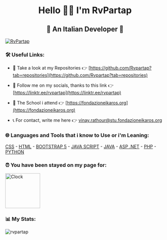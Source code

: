 <h1 align="center"> Hello 👀👋 I'm RvPartap </h1>

<h2 align="center"> 🍕 An Italian Developer 🍕 </h2>

<p align="left"><a href="https://github.com/ryo-ma/github-profile-trophy"><img src="https://github-profile-trophy.vercel.app/?username=rvpartap" alt="RvPartap"/></a>

<h3 align="left"> 🛠 Useful Links: </h3>

- 📑 Take a look at my Repositories 👉 [https://github.com/Rvpartap?tab=repositories](https://github.com/Rvpartap?tab=repositories)

- 🔗 Follow me on my socials, thanks to this link 👉 [https://linktr.ee/rvpartap](https://linktr.ee/rvpartap)

- 🏫 The School i attend 👉 [https://fondazioneikaros.org](https://fondazioneikaros.org)

- 📞 For contact, write me here 👉 <a href="mailto:vinay.rathour@stu.fondazioneikaros.org">vinay.rathour@stu.fondazioneikaros.org</a>

<h3 align="left">🌐 Languages and Tools that i know to Use or i'm Leaning:</h3>

<p align="left"> 
<p>
  <a href="https://www.w3schools.com/css/default.asp" target="_blank">CSS</a> - 
  <a href="https://www.w3schools.com/html/default.asp" target="_blank">HTML</a> -  
  <a href="https://www.w3schools.com/bootstrap5/index.php" target="_blank">BOOTSTRAP 5</a> - 
  <a href="https://www.w3schools.com/js/default.asp" target="_blank">JAVA SCRIPT</a> -  
  <a href="https://www.w3schools.com/java/default.asp" target="_blank">JAVA</a> -  
  <a href="https://www.w3schools.com/asp/default.asp" target="_blank">ASP .NET</a> - 
  <a href="https://www.w3schools.com/php/default.asp" target="_blank">PHP</a> -  
  <a href="https://www.w3schools.com/python/default.asp" target="_blank">PYTHON</a>
</p>
</p>

<h3 align="left"> ⏰ You have been stayed on my page for: </h3>

<img src="https://tomchen.github.io/animated-svg-clock/clock.svg" alt="Clock" title="Clock" height="110px" width="110px">
  
<h3 align="left"> 📊 My Stats: </h3>

<p><img align="center" src="https://github-readme-stats.vercel.app/api/top-langs?username=rvpartap&show_icons=true&locale=en&layout=compact" alt="rvpartap" /></p>

